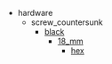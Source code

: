* hardware
  * screw_countersunk
    * [black](hardware/screw_countersunk/black)
      * [18_mm](hardware/screw_countersunk/black/18_mm)
        * [hex](hex)
